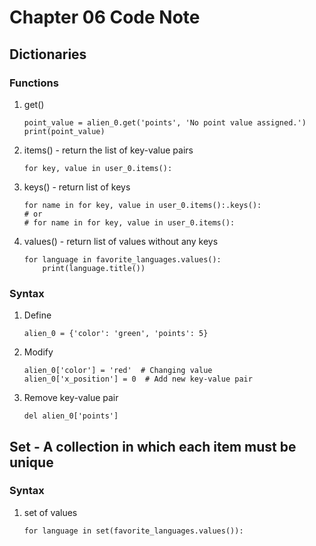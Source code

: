 # Chapter 06 Code Note
## Dictionaries
### Functions
1. get()
    ```
   point_value = alien_0.get('points', 'No point value assigned.')
   print(point_value)
   ```

2. items() - return the list of key-value pairs
   ```
   for key, value in user_0.items():
   ```
   
3. keys() - return list of keys
   ```
   for name in for key, value in user_0.items():.keys():
   # or
   # for name in for key, value in user_0.items():
   ```
   
4. values() - return list of values without any keys
   ```
   for language in favorite_languages.values():
       print(language.title())
   ```

### Syntax
1. Define
   ```
   alien_0 = {'color': 'green', 'points': 5}
   ```

2. Modify
    ```
   alien_0['color'] = 'red'  # Changing value
   alien_0['x_position'] = 0  # Add new key-value pair
   ```
   
3. Remove key-value pair
    ```
   del alien_0['points']
   ```
   
## Set - A collection in which each item must be unique
### Syntax
1. set of values
   ```
   for language in set(favorite_languages.values()):
   ```
   
